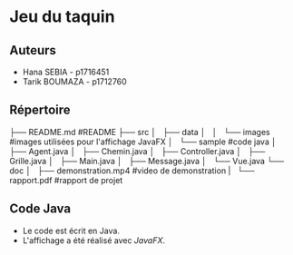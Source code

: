 # Jeu du taquin

## Auteurs
- Hana SEBIA - p1716451
- Tarik BOUMAZA - p1712760


## Répertoire

├── README.md                #README
├── src
│   ├── data
│   │   └── images           #images utilisées pour l'affichage JavaFX
│   └── sample               #code java
│       ├── Agent.java
│       ├── Chemin.java
│       ├── Controller.java
│       ├── Grille.java
│       ├── Main.java
│       ├── Message.java
│       └── Vue.java
└── doc
│   ├── demonstration.mp4    #video de demonstration
|   └── rapport.pdf          #rapport de projet


## Code Java
- Le code est écrit en Java.
- L'affichage a été réalisé avec *JavaFX*.

